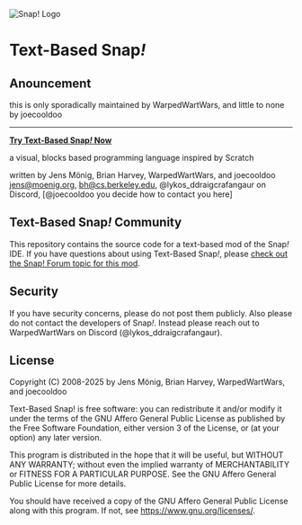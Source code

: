 ![Snap! Logo](src/snap_logo_sm.png)
# Text-Based Snap<em>!</em>

## Anouncement
this is only sporadically maintained by WarpedWartWars, and little to none by joecooldoo

***

**[Try Text-Based Snap<em>!</em> Now](https://joecooldoo.github.io/Text-Based_Snap/snap.html)**

a visual, blocks based programming language
inspired by Scratch

written by Jens Mönig, Brian Harvey, WarpedWartWars, and joecooldoo
jens@moenig.org, bh@cs.berkeley.edu, @lykos_ddraigcrafangaur on Discord, [@joecooldoo you decide how to contact you here]

## Text-Based Snap<em>!</em> Community

This repository contains the source code for a text-based mod of the Snap<em>!</em> IDE. If you have
questions about using Text-Based Snap<em>!</em>, please [check out the Snap! Forum topic for this mod](https://forum.snap.berkeley.edu/t/a-snap-mod-idea-part-1/8375).

## Security

If you have security concerns, please do not post them publicly. Also please do not contact the developers of Snap<em>!</em>.
Instead please reach out to WarpedWartWars on Discord (@lykos_ddraigcrafangaur).

## License
Copyright (C) 2008-2025 by Jens Mönig, Brian Harvey, WarpedWartWars, and joecooldoo

Text-Based Snap! is free software: you can redistribute it and/or modify
it under the terms of the GNU Affero General Public License as
published by the Free Software Foundation, either version 3 of
the License, or (at your option) any later version.

This program is distributed in the hope that it will be useful,
but WITHOUT ANY WARRANTY; without even the implied warranty of
MERCHANTABILITY or FITNESS FOR A PARTICULAR PURPOSE.  See the
GNU Affero General Public License for more details.

You should have received a copy of the GNU Affero General Public License
along with this program. If not, see <https://www.gnu.org/licenses/>.
